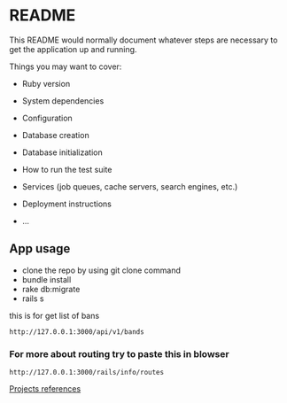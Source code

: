 # README

This README would normally document whatever steps are necessary to get the
application up and running.

Things you may want to cover:

* Ruby version

* System dependencies

* Configuration

* Database creation

* Database initialization

* How to run the test suite

* Services (job queues, cache servers, search engines, etc.)

* Deployment instructions

* ...

## App usage

- clone the repo by using git clone command
- bundle install 
- rake db:migrate
- rails s

this is for get list of bans
```
http://127.0.0.1:3000/api/v1/bands
```

### For more about routing try to paste this in blowser

```
http://127.0.0.1:3000/rails/info/routes
```

[Projects references](https://www.youtube.com/watch?v=3S9fyfmCf1A)

